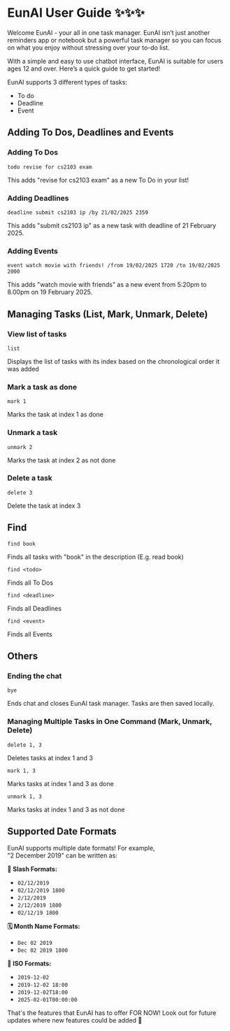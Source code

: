 # EunAI User Guide ✨✨✨

Welcome EunAI - your all in one task manager. EunAI isn’t just another reminders app or notebook but a powerful task manager so you can focus on what you enjoy without stressing over your to-do list. 

With a simple and easy to use chatbot interface, EunAI is suitable for users ages 12 and over. Here’s a quick guide to get started!

EunAI supports 3 different types of tasks: 
- To do
- Deadline
- Event

## Adding To Dos, Deadlines and Events

### Adding To Dos
```
todo revise for cs2103 exam
```
This adds "revise for cs2103 exam" as a new To Do in your list!

### Adding Deadlines
```
deadline submit cs2103 ip /by 21/02/2025 2359
```
This adds "submit cs2103 ip" as a new task with deadline of 21 February 2025.

### Adding Events
```
event watch movie with friends! /from 19/02/2025 1720 /to 19/02/2025 2000
```
This adds "watch movie with friends" as a new event from 5:20pm to 8.00pm on 19 February 2025.

## Managing Tasks (List, Mark, Unmark, Delete)

### View list of tasks
```
list
```
Displays the list of tasks with its index based on the chronological order it was added

### Mark a task as done
```
mark 1
```
Marks the task at index 1 as done

### Unmark a task
```
unmark 2
```
Marks the task at index 2 as not done 

### Delete a task
```
delete 3
```
Delete the task at index 3

## Find
```
find book
```
Finds all tasks with "book" in the description (E.g. read book)
```
find <todo>
```
Finds all To Dos
```
find <deadline>
```
Finds all Deadlines
```
find <event>
```
Finds all Events

## Others
### Ending the chat
```
bye
```
Ends chat and closes EunAI task manager. Tasks are then saved locally.

### Managing Multiple Tasks in One Command (Mark, Unmark, Delete)
```
delete 1, 3
```
Deletes tasks at index 1 and 3
```
mark 1, 3
```
Marks tasks at index 1 and 3 as done
```
unmark 1, 3
```
Marks tasks at index 1 and 3 as not done

## Supported Date Formats
EunAI supports multiple date formats! For example,  
"2 December 2019" can be written as:  

**📅 Slash Formats:**  
- `02/12/2019`  
- `02/12/2019 1800`  
- `2/12/2019`  
- `2/12/2019 1800`  
- `02/12/19 1800`  

**🗓️ Month Name Formats:**  
- `Dec 02 2019`  
- `Dec 02 2019 1800`  

**📆 ISO Formats:**  
- `2019-12-02`  
- `2019-12-02 18:00`  
- `2019-12-02T18:00`  
- `2025-02-01T00:00:00`


That's the features that EunAI has to offer FOR NOW! Look out for future updates where new features could be added 👀